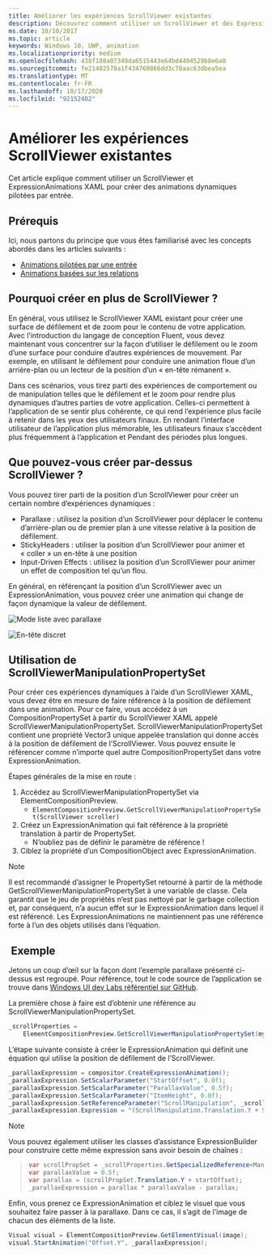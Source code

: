 ```yaml
---
title: Améliorer les expériences ScrollViewer existantes
description: Découvrez comment utiliser un ScrollViewer et des ExpressionAnimations XAML pour créer des expériences de mouvement dynamiques pilotées par entrée.
ms.date: 10/10/2017
ms.topic: article
keywords: Windows 10, UWP, animation
ms.localizationpriority: medium
ms.openlocfilehash: 438f108a07349da6515443e64bd4494529b8e6a0
ms.sourcegitcommit: fe21402578a1f434769866dd3c78aac63dbea5ea
ms.translationtype: MT
ms.contentlocale: fr-FR
ms.lasthandoff: 10/17/2020
ms.locfileid: "92152402"
---
```

# <a name="enhance-existing-scrollviewer-experiences"></a>Améliorer les expériences ScrollViewer existantes

Cet article explique comment utiliser un ScrollViewer et ExpressionAnimations XAML pour créer des animations dynamiques pilotées par entrée.

## <a name="prerequisites"></a>Prérequis

Ici, nous partons du principe que vous êtes familiarisé avec les concepts abordés dans les articles suivants :

- [Animations pilotées par une entrée](input-driven-animations.md)
- [Animations basées sur les relations](relation-animations.md)

## <a name="why-build-on-top-of-scrollviewer"></a>Pourquoi créer en plus de ScrollViewer ?

En général, vous utilisez le ScrollViewer XAML existant pour créer une surface de défilement et de zoom pour le contenu de votre application. Avec l’introduction du langage de conception Fluent, vous devez maintenant vous concentrer sur la façon d’utiliser le défilement ou le zoom d’une surface pour conduire d’autres expériences de mouvement. Par exemple, en utilisant le défilement pour conduire une animation floue d’un arrière-plan ou un lecteur de la position d’un « en-tête rémanent ».

Dans ces scénarios, vous tirez parti des expériences de comportement ou de manipulation telles que le défilement et le zoom pour rendre plus dynamiques d’autres parties de votre application. Celles-ci permettent à l’application de se sentir plus cohérente, ce qui rend l’expérience plus facile à retenir dans les yeux des utilisateurs finaux. En rendant l’interface utilisateur de l’application plus mémorable, les utilisateurs finaux s’accèdent plus fréquemment à l’application et Pendant des périodes plus longues.

## <a name="what-can-you-build-on-top-of-scrollviewer"></a>Que pouvez-vous créer par-dessus ScrollViewer ?

Vous pouvez tirer parti de la position d’un ScrollViewer pour créer un certain nombre d’expériences dynamiques :

- Parallaxe : utilisez la position d’un ScrollViewer pour déplacer le contenu d’arrière-plan ou de premier plan à une vitesse relative à la position de défilement.
- StickyHeaders : utiliser la position d’un ScrollViewer pour animer et « coller » un en-tête à une position
- Input-Driven Effects : utilisez la position d’un ScrollViewer pour animer un effet de composition tel qu’un flou.

En général, en référençant la position d’un ScrollViewer avec un ExpressionAnimation, vous pouvez créer une animation qui change de façon dynamique la valeur de défilement.

![Mode liste avec parallaxe](images/animation/parallax.gif)

![En-tête discret](images/animation/shy-header.gif)

## <a name="using-scrollviewermanipulationpropertyset"></a>Utilisation de ScrollViewerManipulationPropertySet

Pour créer ces expériences dynamiques à l’aide d’un ScrollViewer XAML, vous devez être en mesure de faire référence à la position de défilement dans une animation. Pour ce faire, vous accédez à un CompositionPropertySet à partir du ScrollViewer XAML appelé ScrollViewerManipulationPropertySet.
ScrollViewerManipulationPropertySet contient une propriété Vector3 unique appelée translation qui donne accès à la position de défilement de l’ScrollViewer. Vous pouvez ensuite le référencer comme n’importe quel autre CompositionPropertySet dans votre ExpressionAnimation.

Étapes générales de la mise en route :

1. Accédez au ScrollViewerManipulationPropertySet via ElementCompositionPreview.
    - `ElementCompositionPreview.GetScrollViewerManipulationPropertySet(ScrollViewer scroller)`
1. Créez un ExpressionAnimation qui fait référence à la propriété translation à partir de PropertySet.
    - N’oubliez pas de définir le paramètre de référence !
1. Ciblez la propriété d’un CompositionObject avec ExpressionAnimation.

> [!NOTE]
> Il est recommandé d’assigner le PropertySet retourné à partir de la méthode GetScrollViewerManipulationPropertySet à une variable de classe. Cela garantit que le jeu de propriétés n’est pas nettoyé par le garbage collection et, par conséquent, n’a aucun effet sur le ExpressionAnimation dans lequel il est référencé. Les ExpressionAnimations ne maintiennent pas une référence forte à l’un des objets utilisés dans l’équation.

## <a name="example"></a> Exemple

Jetons un coup d’œil sur la façon dont l’exemple parallaxe présenté ci-dessus est regroupé. Pour référence, tout le code source de l’application se trouve dans [Windows UI dev Labs référentiel sur GitHub](https://github.com/microsoft/WindowsCompositionSamples).

La première chose à faire est d’obtenir une référence au ScrollViewerManipulationPropertySet.

```csharp
_scrollProperties =
    ElementCompositionPreview.GetScrollViewerManipulationPropertySet(myScrollViewer);
```

L’étape suivante consiste à créer le ExpressionAnimation qui définit une équation qui utilise la position de défilement de l’ScrollViewer.

```csharp
_parallaxExpression = compositor.CreateExpressionAnimation();
_parallaxExpression.SetScalarParameter("StartOffset", 0.0f);
_parallaxExpression.SetScalarParameter("ParallaxValue", 0.5f);
_parallaxExpression.SetScalarParameter("ItemHeight", 0.0f);
_parallaxExpression.SetReferenceParameter("ScrollManipulation", _scrollProperties);
_parallaxExpression.Expression = "(ScrollManipulation.Translation.Y + StartOffset - (0.5 * ItemHeight)) * ParallaxValue - (ScrollManipulation.Translation.Y + StartOffset - (0.5 * ItemHeight))";
```

> [!NOTE]
> Vous pouvez également utiliser les classes d’assistance ExpressionBuilder pour construire cette même expression sans avoir besoin de chaînes :

> ```csharp
> var scrollPropSet = _scrollProperties.GetSpecializedReference<ManipulationPropertySetReferenceNode>();
> var parallaxValue = 0.5f;
> var parallax = (scrollPropSet.Translation.Y + startOffset);
> _parallaxExpression = parallax * parallaxValue - parallax;
> ```

Enfin, vous prenez ce ExpressionAnimation et ciblez le visuel que vous souhaitez faire passer à la parallaxe. Dans ce cas, il s’agit de l’image de chacun des éléments de la liste.

```csharp
Visual visual = ElementCompositionPreview.GetElementVisual(image);
visual.StartAnimation("Offset.Y", _parallaxExpression);
```
